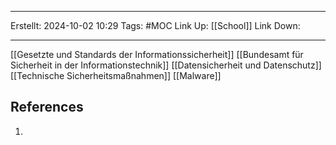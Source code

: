 
--- 
Erstellt: 2024-10-02    10:29 
Tags: #MOC 
Link Up: [[School]]
Link Down:

--- 
[[Gesetzte und Standards der Informationssicherheit]]
[[Bundesamt für Sicherheit in der Informationstechnik]]
[[Datensicherheit und Datenschutz]]
[[Technische Sicherheitsmaßnahmen]]
[[Malware]]

## References
1. 
